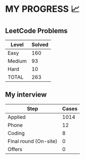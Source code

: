 # MY PROGRESS 📈

## LeetCode Problems

| Level  | Solved |
|--------|--------|
| Easy   |    160 |
| Medium |     93 |
| Hard   |     10 |
| TOTAL  |    263 |

## My interview

| Step                  | Cases |
|-----------------------|-------|
| Applied               |  1014 |
| Phone                 |    12 |
| Coding                |     8 |
| Final round (On-site) |     0 |
| Offers                |     0 |
